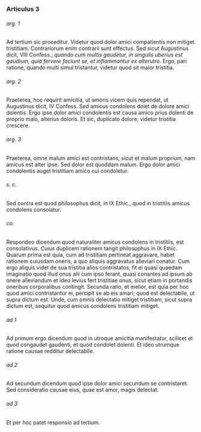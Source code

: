 ### Articulus 3

###### arg. 1
Ad tertium sic proceditur. Videtur quod dolor amici compatientis non mitiget tristitiam. Contrariorum enim contrarii sunt effectus. Sed sicut Augustinus dicit, VIII Confess., *quando cum multis gaudetur, in singulis uberius est gaudium, quia fervere faciunt se, et inflammantur ex alterutro*. Ergo, pari ratione, quando multi simul tristantur, videtur quod sit maior tristitia.

###### arg. 2
Praeterea, hoc requirit amicitia, ut amoris vicem quis rependat, ut Augustinus dicit, IV Confess. Sed amicus condolens dolet de dolore amici dolentis. Ergo ipse dolor amici condolentis est causa amico prius dolenti de proprio malo, alterius doloris. Et sic, duplicato dolore, videtur tristitia crescere.

###### arg. 3
Praeterea, omne malum amici est contristans, sicut et malum proprium, nam amicus est alter ipse. Sed dolor est quoddam malum. Ergo dolor amici condolentis auget tristitiam amico cui condoletur.

###### s. c.
Sed contra est quod philosophus dicit, in IX Ethic., quod in tristitiis amicus condolens consolatur.

###### co.
Respondeo dicendum quod naturaliter amicus condolens in tristitiis, est consolativus. Cuius duplicem rationem tangit philosophus in IX Ethic. Quarum prima est quia, cum ad tristitiam pertineat aggravare, habet rationem cuiusdam oneris, a quo aliquis aggravatus alleviari conatur. Cum ergo aliquis videt de sua tristitia alios contristatos, fit ei quasi quaedam imaginatio quod illud onus alii cum ipso ferant, quasi conantes ad ipsum ab onere alleviandum et ideo levius fert tristitiae onus, sicut etiam in portandis oneribus corporalibus contingit. Secunda ratio, et melior, est quia per hoc quod amici contristantur ei, percipit se ab eis amari; quod est delectabile, ut supra dictum est. Unde, cum omnis delectatio mitiget tristitiam, sicut supra dictum est, sequitur quod amicus condolens tristitiam mitiget.

###### ad 1
Ad primum ergo dicendum quod in utroque amicitia manifestatur, scilicet et quod congaudet gaudenti, et quod condolet dolenti. Et ideo utrumque ratione causae redditur delectabile.

###### ad 2
Ad secundum dicendum quod ipse dolor amici secundum se contristaret. Sed consideratio causae eius, quae est amor, magis delectat.

###### ad 3
Et per hoc patet responsio ad tertium.

